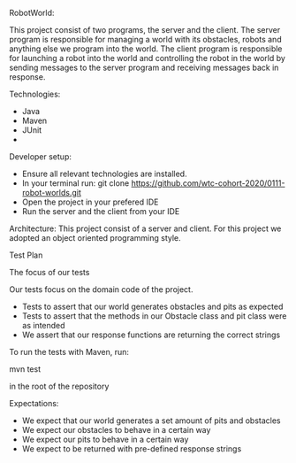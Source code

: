 RobotWorld:

This project consist of two programs, the server and the client. The server program is responsible for managing a world with its obstacles, robots and anything else we program into the world. The client program is responsible for launching a robot into the world and controlling the robot in the world by sending messages to the server program and receiving messages back in response.

Technologies:

* Java
* Maven
* JUnit
* 

Developer setup:

* Ensure all relevant technologies are installed.
* In your terminal run: git clone https://github.com/wtc-cohort-2020/0111-robot-worlds.git
* Open the project in your prefered IDE
* Run the server and the client from your IDE


Architecture:
This project consist of a server and client. For this project we adopted an object oriented programming style.


Test Plan

The focus of our tests

Our tests focus on the domain code of the project.
* Tests to assert that our world generates obstacles and pits
  as expected
* Tests to assert that the methods in our Obstacle
  class and pit class were as intended
* We assert that our response functions are
  returning the correct strings

To run the tests with Maven, run:

mvn test

in the root of the repository

Expectations:
* We expect that our world generates a set amount of pits and obstacles
* We expect our obstacles to behave in a certain way
* We expect our pits to behave in a certain way
* We expect to be returned with pre-defined response strings

